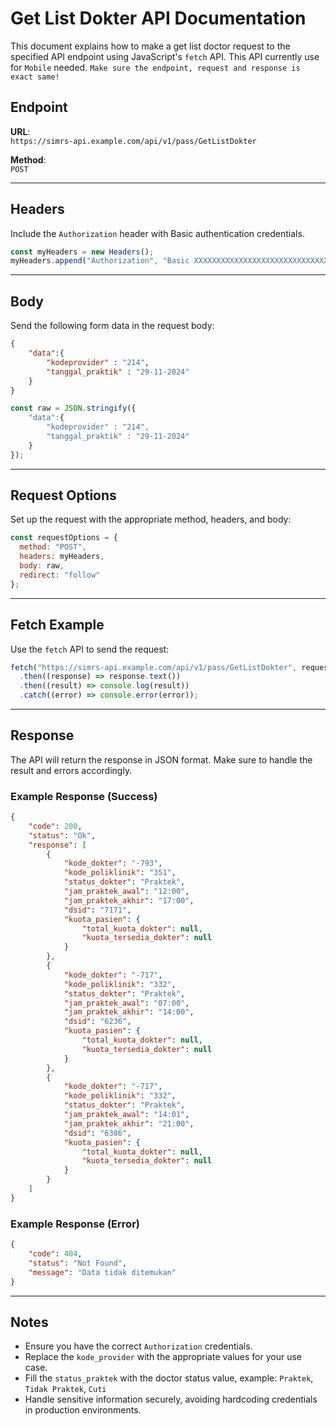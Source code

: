 
# Get List Dokter API Documentation

This document explains how to make a get list doctor request to the specified API endpoint using JavaScript's `fetch` API. This API currently use for `Mobile` needed.
`Make sure the endpoint, request and response is exact same!`

## Endpoint

**URL**:  
`https://simrs-api.example.com/api/v1/pass/GetListDokter`

**Method**:  
`POST`

---

## Headers

Include the `Authorization` header with Basic authentication credentials.

```javascript
const myHeaders = new Headers();
myHeaders.append("Authorization", "Basic XXXXXXXXXXXXXXXXXXXXXXXXXXXXXX");
```

---

## Body

Send the following form data in the request body:

```json
{
    "data":{
        "kodeprovider" : "214",
        "tanggal_praktik" : "29-11-2024"
    }
}
```

```javascript
const raw = JSON.stringify({
    "data":{
        "kodeprovider" : "214",
        "tanggal_praktik" : "29-11-2024"
    }
});
```

---

## Request Options

Set up the request with the appropriate method, headers, and body:

```javascript
const requestOptions = {
  method: "POST",
  headers: myHeaders,
  body: raw,
  redirect: "follow"
};
```

---

## Fetch Example

Use the `fetch` API to send the request:

```javascript
fetch("https://simrs-api.example.com/api/v1/pass/GetListDokter", requestOptions)
  .then((response) => response.text())
  .then((result) => console.log(result))
  .catch((error) => console.error(error));
```

---

## Response

The API will return the response in JSON format. Make sure to handle the result and errors accordingly.

### Example Response (Success)
```json
{
    "code": 200,
    "status": "Ok",
    "response": [
        {
            "kode_dokter": "-793",
            "kode_poliklinik": "351",
            "status_dokter": "Praktek",
            "jam_praktek_awal": "12:00",
            "jam_praktek_akhir": "17:00",
            "dsid": "7171",
            "kuota_pasien": {
                "total_kuota_dokter": null,
                "kuota_tersedia_dokter": null
            }
        },
        {
            "kode_dokter": "-717",
            "kode_poliklinik": "332",
            "status_dokter": "Praktek",
            "jam_praktek_awal": "07:00",
            "jam_praktek_akhir": "14:00",
            "dsid": "6236",
            "kuota_pasien": {
                "total_kuota_dokter": null,
                "kuota_tersedia_dokter": null
            }
        },
        {
            "kode_dokter": "-717",
            "kode_poliklinik": "332",
            "status_dokter": "Praktek",
            "jam_praktek_awal": "14:01",
            "jam_praktek_akhir": "21:00",
            "dsid": "6386",
            "kuota_pasien": {
                "total_kuota_dokter": null,
                "kuota_tersedia_dokter": null
            }
        }
    ]
}
```

### Example Response (Error)
```json
{
    "code": 404,
    "status": "Not Found",
    "message": "Data tidak ditemukan"
}
```

---

## Notes
- Ensure you have the correct `Authorization` credentials.
- Replace the `kode_provider` with the appropriate values for your use case.
- Fill the `status_praktek` with the doctor status value, example: `Praktek`, `Tidak Praktek`, `Cuti`
- Handle sensitive information securely, avoiding hardcoding credentials in production environments.
